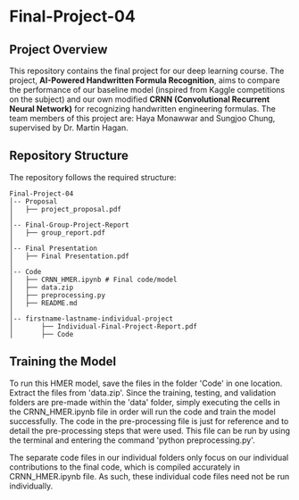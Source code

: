 # Final-Project-04

## Project Overview
This repository contains the final project for our deep learning course. The project, **AI-Powered Handwritten Formula Recognition**, aims to compare the performance of our baseline model (inspired from Kaggle competitions on the subject) and our own modified **CRNN (Convolutional Recurrent Neural Network)** for recognizing handwritten engineering formulas. The team members of this project are: Haya Monawwar and Sungjoo Chung, supervised by Dr. Martin Hagan.

## Repository Structure
The repository follows the required structure:

```
Final-Project-04
│-- Proposal
│   ├── project_proposal.pdf
│
│-- Final-Group-Project-Report
│   ├── group_report.pdf
│
│-- Final Presentation
│   ├── Final Presentation.pdf
│
│-- Code
│   ├── CRNN_HMER.ipynb # Final code/model 
│   ├── data.zip
│   ├── preprocessing.py
│   ├── README.md
│
│-- firstname-lastname-individual-project
│       ├── Individual-Final-Project-Report.pdf
│       ├── Code
```
## Training the Model
To run this HMER model, save the files in the folder 'Code' in one location. Extract the files from 'data.zip'. Since the training, testing, and validation folders are pre-made within the 'data' folder, simply executing the cells in the CRNN_HMER.ipynb file in order will run the code and train the model successfully. The code in the pre-processing file is just for reference and to detail the pre-processing steps that were used. This file can be run by using the terminal and entering the command 'python preprocessing.py'. 

The separate code files in our individual folders only focus on our individual contributions to the final code, which is compiled accurately in CRNN_HMER.ipynb file. As such, these individual code files need not be run individually.
